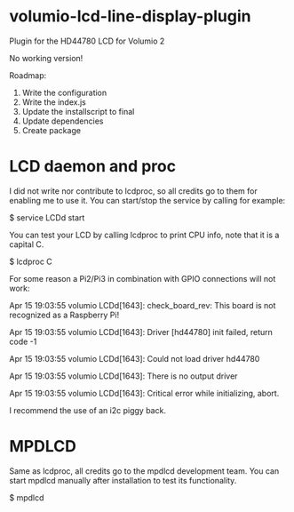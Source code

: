 # volumio-lcd-line-display-plugin
Plugin for the HD44780 LCD for Volumio 2

No working version!

Roadmap:

1. Write the configuration
2. Write the index.js
3. Update the installscript to final
4. Update dependencies
5. Create package

# LCD daemon and proc

I did not write nor contribute to lcdproc, so all credits go to them for enabling me to use it.
You can start/stop the service by calling for example:

$ service LCDd start

You can test your LCD by calling lcdproc to print CPU info, note that it is a capital C.

$ lcdproc C

For some reason a Pi2/Pi3 in combination with GPIO connections will not work:

Apr 15 19:03:55 volumio LCDd[1643]: check_board_rev: This board is not recognized as a Raspberry Pi!

Apr 15 19:03:55 volumio LCDd[1643]: Driver [hd44780] init failed, return code -1

Apr 15 19:03:55 volumio LCDd[1643]: Could not load driver hd44780

Apr 15 19:03:55 volumio LCDd[1643]: There is no output driver

Apr 15 19:03:55 volumio LCDd[1643]: Critical error while initializing, abort.

I recommend the use of an i2c piggy back.

# MPDLCD

Same as lcdproc, all credits go to the mpdlcd development team. You can start mpdlcd manually after installation to test its functionality.

$ mpdlcd
